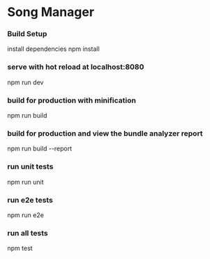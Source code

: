 # Song Manager

### Build Setup
install dependencies
npm install

### serve with hot reload at localhost:8080
npm run dev

### build for production with minification
npm run build

### build for production and view the bundle analyzer report
npm run build --report

### run unit tests
npm run unit

### run e2e tests
npm run e2e

### run all tests
npm test



